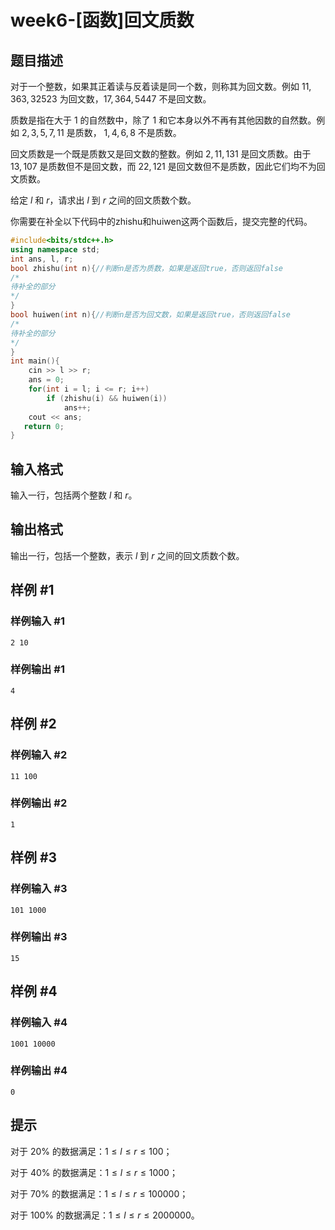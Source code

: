 # week6-[函数]回文质数

## 题目描述

对于一个整数，如果其正着读与反着读是同一个数，则称其为回文数。例如 $11,363,32523$ 为回文数，$17,364,5447$ 不是回文数。

质数是指在大于 $1$ 的自然数中，除了 $1$ 和它本身以外不再有其他因数的自然数。例如 $2,3,5,7,11$ 是质数， $1,4,6,8$ 不是质数。

回文质数是一个既是质数又是回文数的整数。例如 $2,11,131$ 是回文质数。由于 $13,107$ 是质数但不是回文数，而 $22,121$ 是回文数但不是质数，因此它们均不为回文质数。

给定 $l$ 和 $r$，请求出 $l$ 到 $r$ 之间的回文质数个数。

你需要在补全以下代码中的zhishu和huiwen这两个函数后，提交完整的代码。

```cpp
#include<bits/stdc++.h>
using namespace std;
int ans, l, r; 
bool zhishu(int n){//判断n是否为质数，如果是返回true，否则返回false 
/*
待补全的部分
*/
}
bool huiwen(int n){//判断n是否为回文数，如果是返回true，否则返回false 
/*
待补全的部分
*/
}
int main(){
	cin >> l >> r; 
	ans = 0;
	for(int i = l; i <= r; i++)
		if (zhishu(i) && huiwen(i))
			ans++;
	cout << ans;
   return 0;
}
```

## 输入格式

输入一行，包括两个整数 $l$ 和 $r$。

## 输出格式

输出一行，包括一个整数，表示 $l$ 到 $r$ 之间的回文质数个数。

## 样例 #1

### 样例输入 #1

```
2 10
```

### 样例输出 #1

```
4
```

## 样例 #2

### 样例输入 #2

```
11 100
```

### 样例输出 #2

```
1
```

## 样例 #3

### 样例输入 #3

```
101 1000
```

### 样例输出 #3

```
15
```

## 样例 #4

### 样例输入 #4

```
1001 10000
```

### 样例输出 #4

```
0
```

## 提示

对于 $20\%$ 的数据满足：$1 \le l \le r \le 100$；

对于 $40\%$ 的数据满足：$1 \le l \le r \le 1000$；

对于 $70\%$ 的数据满足：$1 \le l \le r \le 100000$；

对于 $100\%$ 的数据满足：$1 \le l \le r \le 2000000$。